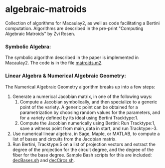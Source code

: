 # algebraic-matroids
Collection of algorithms for Macaulay2, as well as code facilitating a Bertini computation.
Algorithms are described in the pre-print "Computing Algebraic Matroids" by Zvi Rosen.

### Symbolic Algebra:

The symbolic algorithm described in the paper is implemented in Macaulay2. 
The code is in the file [matroids.m2](matroids.m2).

### Linear Algebra & Numerical Algebraic Geometry:

The Numerical Algebraic Geometry algorithm breaks up into a few steps:

1. Generate a numerical Jacobian matrix, in one of the following ways:
    1. Compute a Jacobian symbolically, and then specialize to a generic point of the variety. 
     A generic point can be obtained for a parametrization by choosing random values 
     for the parameters, and for a variety defined by its ideal using Bertini Tracktype:1.
    1. Compute the Jacobian numerically using Bertini: Run Tracktype:1, save a witness point 
     from main_data in start, and run Tracktype:-3.
1. Use numerical linear algebra, in Sage, Maple, or MATLAB, to compute a list of bases and 
   circuits from the Jacobian matrix.
1. Run Bertini, Tracktype:5 on a list of projection vectors and extract the degree of the 
   projection for the circuit degree, and the degree of the fiber for the base degree. 
   Sample Bash scripts for this are included: [decBases.sh](decBases.sh) and [decCircs.sh](decCircs.sh).
